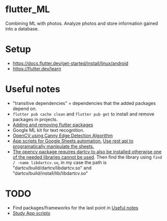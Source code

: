 # flutter_ML
Combining ML with photos. Analyze photos and store information gained into a database.

# Setup
- https://docs.flutter.dev/get-started/install/linux/android
- https://flutter.dev/learn

# Useful notes
- "transitive dependencies" = dependencies that the added packages depend on.
- `flutter pub cache clean` and `flutter pub get` to install and remove packages in projects.
- [Adding and removing flutter packages](https://stackoverflow.com/questions/57213340/how-to-add-a-package-from-command-line-in-flutter)
- Google ML kit for text recognition.
- [OpenCV using Canny Edge Detection Algorithm](https://pub.dev/packages/opencv_core)
- [App scripts for Google Sheets automation.](https://developers.google.com/apps-script) [Use rest api to programatically manipulate the sheets.](https://developers.google.com/apps-script/api/concepts)
- [The opencv package requires dartcv to also be installed otherwise one of the needed libraries cannot be used](https://github.com/rainyl/dartcv/tree/main). Then find the library using `find / -name libdartcv.so`, in my case the path is "dartcv/build/dartcv/libdartcv.so" and "dartcv/build/install/lib/libdartcv.so"

# TODO
- Find packages/frameworks for the last point in [Useful notes](#Useful-notes)
- [Study App scripts](https://developers.google.com/codelabs/apps-script-fundamentals-1#1)